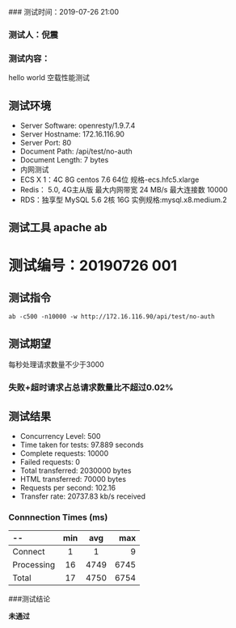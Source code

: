 ﻿﻿### 测试时间：2019-07-26 21:00### 测试人：倪震### 测试内容：hello world 空载性能测试## 测试环境- Server Software:	openresty/1.9.7.4- Server Hostname:	172.16.116.90- Server Port:	80- Document Path:	/api/test/no-auth- Document Length:	7 bytes- 内网测试- ECS X 1：4C 8G centos 7.6 64位 规格-ecs.hfc5.xlarge- Redis： 5.0, 4G主从版 最大内网带宽 24 MB/s 最大连接数 10000- RDS：独享型 MySQL 5.6 2核 16G 实例规格:mysql.x8.medium.2  ## 测试工具 **apache ab**# 测试编号：20190726 001## 测试指令 `ab -c500 -n10000 -w http://172.16.116.90/api/test/no-auth`## 测试期望每秒处理请求数量不少于3000### 失败+超时请求占总请求数量比不超过0.02%## 测试结果- Concurrency Level:	500- Time taken for tests:	97.889 seconds- Complete requests:	10000- Failed requests:	0- Total transferred:	2030000 bytes- HTML transferred:	70000 bytes- Requests per second:	102.16- Transfer rate:	20737.83 kb/s received### Connnection Times (ms)  --| min | avg | max :-----|:---:|:---:|----:Connect|1|1|9Processing|16|4749|6745Total|17|4750|6754###测试结论**未通过**